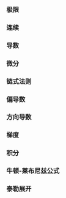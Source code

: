 ### 极限

### 连续

### 导数

### 微分

### 链式法则

### 偏导数

### 方向导数

### 梯度

### 积分

### 牛顿-莱布尼兹公式

### 泰勒展开

